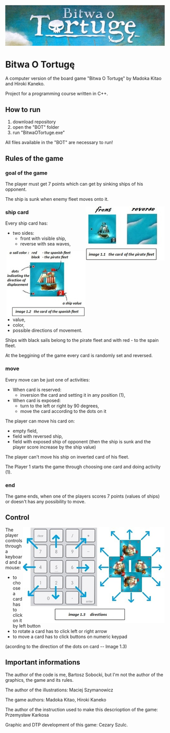 
<img src="https://github.com/bsobocki/BitwaOTortuge/blob/master/images/title.jpg" />

# Bitwa O Tortugę
A computer version of the board game "Bitwa O Tortugę" by Madoka Kitao and Hiroki Kaneko.

Project for a programming course written in C++.
## How to run 
1) download repository
2) open the "BOT" folder
3) run "BitwaOTortuge.exe"

All files available in the "BOT" are necessary to run!

## Rules of the game

### goal of the game

The player must get 7 points which can get by sinking ships of his opponent.

The ship is sunk when enemy fleet moves onto it.

<img src="https://github.com/bsobocki/BitwaOTortuge/blob/master/images/pirate.jpg" align="right" width="250"/>

### ship card
  
Every ship card has:
  - two sides: 
    * front with visible ship,
    * reverse with sea waves,
<img src="https://github.com/bsobocki/BitwaOTortuge/blob/master/images/spanish.jpg" align="right" width="250"/> 

  - value, 
  - color,
  - possible directions of movement.
  
Ships with black sails belong to the pirate fleet and with red - to the spain fleet.

At the beggining of the game every card is randomly set and reversed.

### move

Every move can be just one of activities:
  - When card is reserved:
    * inversion the card and setting it in any position (1),
  - When card is exposed:
    * turn to the left or right by 90 degrees,
    * move the card according to the dots on it
    
 The player can move his card on:
  - empty field,
  - field with reversed ship,
  - field with exposed ship of opponent (then the ship is sunk and the player score increase by the ship value)
    
 The player can't move his ship on inverted card of his fleet.
 
 The Player 1 starts the game through choosing one card and doing activity (1).
 
 ### end
 
 The game ends, when one of the players scores 7 points (values of ships) or doesn't has any possibility to move. 

## Control
<img src="https://github.com/bsobocki/BitwaOTortuge/blob/master/images/directions.jpg" align="right" />

The player controls through a keyboard and a mouse:
  - to choose a card has to click on it by left button
  - to rotate a card has to click left or right arrow
  - to move a card has to click buttons on numeric keypad 
  
  (acording to the direction of the dots on card -- Image 1.3)
  
## Important informations
The author of the code is me, Bartosz Sobocki, but I'm not the author of the graphics, the game and its rules.

The author of the illustrations: Maciej Szymanowicz

The game authors: Madoka Kitao, Hiroki Kaneko

The author of the instruction used to make this descrioption of the game: Przemysław Karkosa

Graphic and DTP development of this game: Cezary Szulc.
